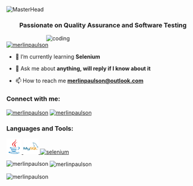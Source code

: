 ![MasterHead]()
<h3 align="center">Passionate on Quality Assurance and Software Testing</h3>
<img align="right" alt="coding" width="400" src="https://camo.githubusercontent.com/374987f773148e46b1851b9e3bc4bf71b182562dd002620ef3e4263cb3997130/68747470733a2f2f6d69726f2e6d656469756d2e636f6d2f6d61782f3837352f312a7164415731546a434e353768316c6275757a766368672e676966">
<p align="left"> <a href="https://twitter.com/merlinpaulson" target="blank"><img src="https://img.shields.io/twitter/follow/merlinpaulson?logo=twitter&style=for-the-badge" alt="merlinpaulson" /></a> </p>

- 🌱 I’m currently learning **Selenium**

- 💬 Ask me about **anything, will reply if I know about it**

- 📫 How to reach me **merlinpaulson@outlook.com**

<h3 align="left">Connect with me:</h3>
<p align="left">
<a href="https://twitter.com/merlinpaulson" target="blank"><img align="center" src="https://raw.githubusercontent.com/rahuldkjain/github-profile-readme-generator/master/src/images/icons/Social/twitter.svg" alt="merlinpaulson" height="30" width="40" /></a>
<a href="https://linkedin.com/in/merlinpaulson" target="blank"><img align="center" src="https://raw.githubusercontent.com/rahuldkjain/github-profile-readme-generator/master/src/images/icons/Social/linked-in-alt.svg" alt="merlinpaulson" height="30" width="40" /></a>
</p>

<h3 align="left">Languages and Tools:</h3>
<p align="left"> <a href="https://www.java.com" target="_blank" rel="noreferrer"> <img src="https://raw.githubusercontent.com/devicons/devicon/master/icons/java/java-original.svg" alt="java" width="40" height="40"/> </a> <a href="https://www.mysql.com/" target="_blank" rel="noreferrer"> <img src="https://raw.githubusercontent.com/devicons/devicon/master/icons/mysql/mysql-original-wordmark.svg" alt="mysql" width="40" height="40"/> </a> <a href="https://www.selenium.dev" target="_blank" rel="noreferrer"> <img src="https://raw.githubusercontent.com/detain/svg-logos/780f25886640cef088af994181646db2f6b1a3f8/svg/selenium-logo.svg" alt="selenium" width="40" height="40"/> </a> </p>

<p><img align="left" src="https://github-readme-stats.vercel.app/api/top-langs?username=merlinpaulson&show_icons=true&locale=en&layout=compact" alt="merlinpaulson" /></p>

<p>&nbsp;<img align="center" src="https://github-readme-stats.vercel.app/api?username=merlinpaulson&show_icons=true&locale=en" alt="merlinpaulson" /></p>

<p><img align="center" src="https://github-readme-streak-stats.herokuapp.com/?user=merlinpaulson&" alt="merlinpaulson" /></p>
